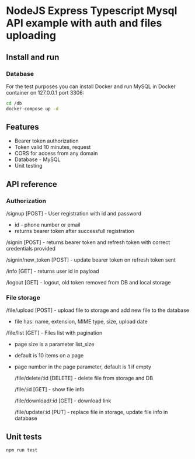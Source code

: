 # NodeJS Express Typescript Mysql API example with auth and files uploading

## Install and run

### Database

For the test purposes you can install Docker and run MySQL in Docker container on 127.0.0.1 port 3306:

```bash
cd /db
docker-compose up -d
```

## Features

- Bearer token authorization
- Token valid 10 minutes, request
- CORS for access from any domain
- Database - MySQL
- Unit testing

## API reference

### Authorization

/signup [POST] - User registration with id and password

- id - phone number or email
- returns bearer token after successfull registration

/signin [POST] - returns bearer token and refresh token with correct credentials provided

/signin/new_token [POST] - update bearer token on refresh token sent

/info [GET] - returns user id in payload

/logout [GET] - logout, old token removed from DB and local storage

### File storage

/file/upload [POST] - upload file to storage and add new file to the database

- file has: name, extension, MIME type, size, upload date

/file/list [GET] - Files list with pagination

- page size is a parameter list_size
- default is 10 items on a page
- page number in the page parameter, default is 1 if empty

  /file/delete/:id [DELETE] - delete file from storage and DB

  /file/:id [GET] - show file info

  /file/download/:id [GET] - download link

  /file/update/:id [PUT] - replace file in storage, update file info in database

## Unit tests

```bash
npm run test
```
